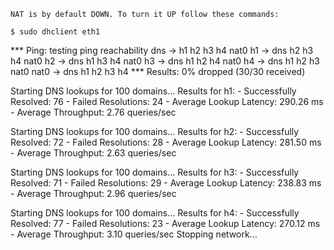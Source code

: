```
NAT is by default DOWN. To turn it UP follow these commands:

$ sudo dhclient eth1

```


*** Ping: testing ping reachability
dns -> h1 h2 h3 h4 nat0 
h1 -> dns h2 h3 h4 nat0 
h2 -> dns h1 h3 h4 nat0 
h3 -> dns h1 h2 h4 nat0 
h4 -> dns h1 h2 h3 nat0 
nat0 -> dns h1 h2 h3 h4 
*** Results: 0% dropped (30/30 received)

Starting DNS lookups for 100 domains...
Results for h1:
    - Successfully Resolved: 76
    - Failed Resolutions:    24
    - Average Lookup Latency: 290.26 ms
    - Average Throughput:    2.76 queries/sec

Starting DNS lookups for 100 domains...
Results for h2:
    - Successfully Resolved: 72
    - Failed Resolutions:    28
    - Average Lookup Latency: 281.50 ms
    - Average Throughput:    2.63 queries/sec

Starting DNS lookups for 100 domains...
Results for h3:
    - Successfully Resolved: 71
    - Failed Resolutions:    29
    - Average Lookup Latency: 238.83 ms
    - Average Throughput:    2.96 queries/sec

Starting DNS lookups for 100 domains...
Results for h4:
    - Successfully Resolved: 77
    - Failed Resolutions:    23
    - Average Lookup Latency: 270.12 ms
    - Average Throughput:    3.10 queries/sec
 Stopping network...